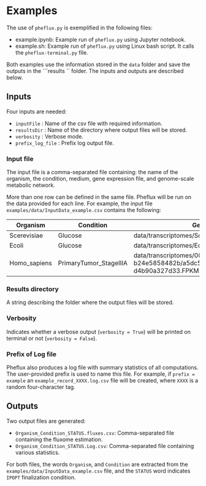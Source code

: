# Examples

The use of ```pheflux.py``` is exemplified in the following files:

- example.ipynb: Example run of ```pheflux.py``` using Jupyter notebook.
- example.sh: Example run of ```pheflux.py``` using Linux bash script. It calls the ```pheflux-terminal.py``` file. 

Both examples use the information stored in the ```data``` folder and save the outputs in the ```results `` folder. The inputs and outputs are described below.

## Inputs

Four inputs are needed:

- ```inputFile```       : Name of the csv file with required information.
- ```resultsDir```      : Name of the directory where output files will be stored.
- ```verbosity```       : Verbose mode.
- ```prefix_log_file``` : Prefix log output file.


### Input file

The input file is a comma-separated file containing: the name of the organism, the condition, medium, gene expression file, and genome-scale metabolic network. 

More than one row can be defined in the same file. Pheflux will be run on the data provided for each line. For example, the input file ```examples/data/InputData_example.csv``` contains the following:

| **Organism** | **Condition**          | **GeneExpFile**                                                                                        | **Medium**                           | **Network**           |
|--------------|------------------------|--------------------------------------------------------------------------------------------------------|--------------------------------------|-----------------------|
| Scerevisiae  | Glucose                | data/transcriptomes/Scerevisiae_Expfile_Glucose.csv                                                    | data/mediums/Scerevisiae_Medium.csv  | data/gems/iMM904.xml  |
| Ecoli        | Glucose                | data/transcriptomes/Ecoli_Expfile_Glucose.csv                                                          | data/mediums/Ecoli_Medium.csv        | data/gems/iJO1366.xml |
| Homo_sapiens | PrimaryTumor_StageIIIA | data/transcriptomes/002aa584-7dd3-4c62-952b-b24e5858482b/a5dc521e-bee4-489c-8679-d4b90a327d33.FPKM.txt | data/mediums/Hsapiens_cellMedium.csv | data/gems/Recon3D.xml |

### Results directory

A string describing the folder where the output files will be stored. 

### Verbosity

Indicates whether a verbose output (```verbosity = True```) will be printed on terminal or not (```verbosity = False```).

### Prefix of Log file

Pheflux also produces a log file with summary statistics of all computations. The user-provided prefix is used to name this file. For example, if ```prefix = example``` an ```example_record_XXXX.log.csv``` file will be created, where ```XXXX``` is a random four-character tag.

## Outputs

Two output files are generated:

- ```Organism_Condition_STATUS.fluxes.csv```: Comma-separated file containing the fluxome estimation. 
- ```Organism_Condition_STATUS.Log.csv```: Comma-separated file containing various statistics.

For both files, the words ```Organism```, and ```Condition``` are extracted from the ```examples/data/InputData_example.csv``` file, and the ```STATUS``` word indicates ```IPOPT``` finalization condition.
